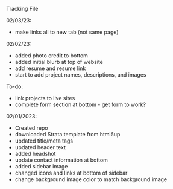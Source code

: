 Tracking File

02/03/23:
- make links all to new tab (not same page)

02/02/23:
- added photo credit to bottom
- added initial blurb at top of website
- add resume and resume link
- start to add project names, descriptions, and images

To-do:
- link projects to live sites
- complete form section at bottom - get form to work?

02/01/2023:
- Created repo
- downloaded Strata template from html5up
- updated title/meta tags
- updated header text
- added headshot
- update contact information at bottom
- added sidebar image
- changed icons and links at bottom of sidebar
- change background image color to match background image

